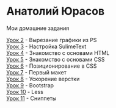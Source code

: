 
# Анатолий Юрасов
Мои домашние задания

[Урок 2](https:// "Моя готовая домашка") - Вырезание графики из PS  
[Урок 3](https:// "Моя готовая домашка") - Настройка SulimeText  
[Урок 4](https:// "Моя готовая домашка") - Знакомство с основами HTML  
[Урок 5](https:// "Моя готовая домашка") - Знакомство с основами СSS  
[Урок 6](https:// "Моя готовая домашка") - Позиционирование в CSS  
[Урок 7](https://AnatolyYurasov.github.io/First_Site/src/ "Моя готовая домашка") - Первый макет  
[Урок 8](https://AnatolyYurasov.github.io/src/ "Моя готовая домашка") - Ускорение верстки  
[Урок 9](https://AnatolyYurasov.github.io/src/ "Моя готовая домашка") - Bootstrap  
[Урок 10](https://AnatolyYurasov.github.io/src/ "Моя готовая домашка") - Less  
[Урок 11](https://gist.github.com/AnatolyYurasov/79974f3f9e837f672ab99ed3ee0d655f "Моя готовая домашка") - Сниппеты  
